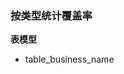 ### 按类型统计覆盖率

**表模型**
 - table_business_name

<!--stackedit_data:
eyJoaXN0b3J5IjpbMTgyNjU0NTg5Nyw3MjUyMzcyNywtMjA4OD
c0NjYxMiwtMjIyMTM1MzUsLTE3NTQ1NTE3NDVdfQ==
-->